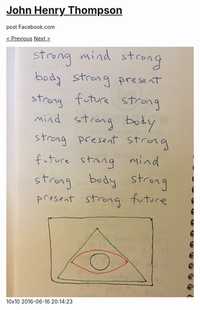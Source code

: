 # [John Henry Thompson](../README.md)
post Facebook.com

[< Previous](2016-06-16-4.md) [Next >](2016-06-16-6.md)

[![](../media/2016-06-16/10x10-14.jpg)](../README.md)
10x10
2016-06-16 20:14:23